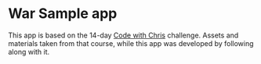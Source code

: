 # War Sample app 
This app is based on the 14-day [Code with Chris](https://learn.codewithchris.com/) challenge. Assets and materials taken from that course, while this app was developed by following along with it.
